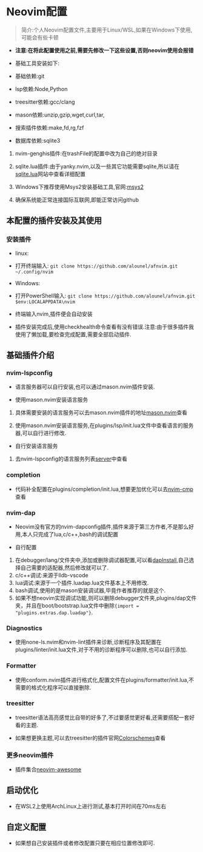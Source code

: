# Neovim配置

> 简介:个人Neovim配置文件,主要用于Linux/WSL,如果在Windows下使用,可能会有些卡顿

- **注意:在将此配置使用之前,需要先修改一下这些设置,否则neovim使用会报错**

- 基础工具安装如下:

- 基础依赖:git
- lsp依赖:Node,Python
- treesitter依赖:gcc/clang
- mason依赖:unzip,gzip,wget,curl,tar,
- 搜索插件依赖:make,fd,rg,fzf
- 数据库依赖:sqlite3

1. nvim-genghis插件:在trashFile的配置中改为自己的绝对目录

2. sqlite.lua插件:由于yanky.nvim,以及一些其它功能需要sqlite,所以请在[sqlite.lua](https://github.com/kkharji/sqlite.lua)网站中查看详细配置

3. Windows下推荐使用Msys2安装基础工具,官网:[msys2](https://www.msys2.org)

4. 确保系统能正常连接国际互联网,即能正常访问github

## 本配置的插件安装及其使用

### 安装插件

- linux:

- 打开终端输入: `git clone https://github.com/alounel/afnvim.git ~/.config/nvim`

- Windows:

- 打开PowerShell输入: `git clone https://github.com/alounel/afnvim.git $env:LOCALAPPDATA\nvim`

- 终端输入nvim,插件便会自动安装

- 插件安装完成后,使用checkhealth命令查看有没有错误.注意:由于很多插件我使用了懒加载,要检查完成配置,需要全部启动插件.

## 基础插件介绍

### nvim-lspconfig

- 语言服务器可以自行安装,也可以通过mason.nvim插件安装.

- 使用mason.nvim安装语言服务

1. 具体需要安装的语言服务可以去mason.nvim插件的地址[mason.nvim](https://github.com/williamboman/mason.nvim)查看

2. 使用mason.nvim安装语言服务,在plugins/lsp/init.lua文件中查看语言的服务器,可以自行进行修改.

- 自行安装语言服务

1. 去nvim-lspconfig的语言服务列表[server](https://github.com/neovim/nvim-lspconfig/blob/master/doc/server_configurations.md)中查看

### completion

- 代码补全配置在plugins/completion/init.lua,想要更加优化可以去[nvim-cmp](https://github.com/hrsh7th/nvim-cmp/wiki)查看

### nvim-dap

- Neovim没有官方的nvim-dapconfig插件,插件来源于第三方作者,不是那么好用,本人只完成了lua,c/c++,bash的调试配置

- 自行配置

1. 在debugger/lang/文件夹中,添加或删除调试器配置,可以看[dapInstall](https://github.com/mfussenegger/nvim-dap/wiki/Debug-Adapter-installation),自己选择自己需要的适配器,然后修改就可以了.
2. c/c++调试:来源于lldb-vscode
3. lua调试:来源于一个插件.luadap.lua文件基本上不用修改.
4. bash调试,使用的是mason安装调试器,毕竟作者推荐的就是这个.
5. 如果不想neovim实现调试功能,则可以删除debugger文件夹,plugins/dap文件夹，并且在boot/bootstrap.lua文件中删除`{import = "plugins.extras.dap.luadap"}`.

### Diagnostics

- 使用none-ls.nvim和nvim-lint插件来诊断,诊断程序及其配置在plugins/linter/init.lua文件,对于不用的诊断程序可以删除,也可以自行添加.

### Formatter

- 使用conform.nvim插件进行格式化,配置文件在plugins/formatter/init.lua,不需要的格式化程序可以直接删除.

### treesitter

- treesitter语法高亮感觉比自带的好多了,不过要感觉更好看,还需要搭配一套好看的主题.

- 如果想更换主题,可以去treesitter的插件官网[Colorschemes](https://github.com/nvim-treesitter/nvim-treesitter/wiki/Colorschemes)查看

### 更多neovim插件

- 插件集合[neovim-awesome](https://github.com/rockerBOO/awesome-neovim)

## 启动优化

- 在WSL2上使用ArchLinux上进行测试,基本打开时间在70ms左右

## 自定义配置

- 如果想自己安装插件或者修改配置只要在相应位置修改即可.

